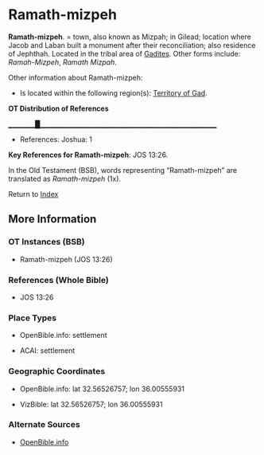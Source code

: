 # Ramath-mizpeh
**Ramath-mizpeh**. 
= town, also known as Mizpah; in Gilead; location where Jacob and Laban built a monument after their reconciliation; also residence of Jephthah. 
Located in the tribal area of [Gadites](../../../groups/md/acai/Gad.md). 
Other forms include: 
*Ramah-Mizpeh*, *Ramath Mizpah*. 




Other information about Ramath-mizpeh:


* Is located within the following region(s): 
[Territory of Gad](TerritoryOfGad.md). 


**OT Distribution of References**

▁▁▁▁▁█▁▁▁▁▁▁▁▁▁▁▁▁▁▁▁▁▁▁▁▁▁▁▁▁▁▁▁▁▁▁▁▁▁
* References: Joshua: 1



**Key References for Ramath-mizpeh**: 
JOS 13:26. 


In the Old Testament (BSB), words representing “Ramath-mizpeh” are translated as 
*Ramath-mizpeh* (1x). 




Return to [Index](00-Index.md)

## More Information

### OT Instances (BSB)

* Ramath-mizpeh (JOS 13:26)



### References (Whole Bible)

* JOS 13:26


### Place Types

* OpenBible.info: settlement

* ACAI: settlement



### Geographic Coordinates

* OpenBible.info: lat 32.56526757; lon 36.00555931

* VizBible: lat 32.56526757; lon 36.00555931



### Alternate Sources

* [OpenBible.info](https://www.openbible.info/geo/ancient/a63c954)



